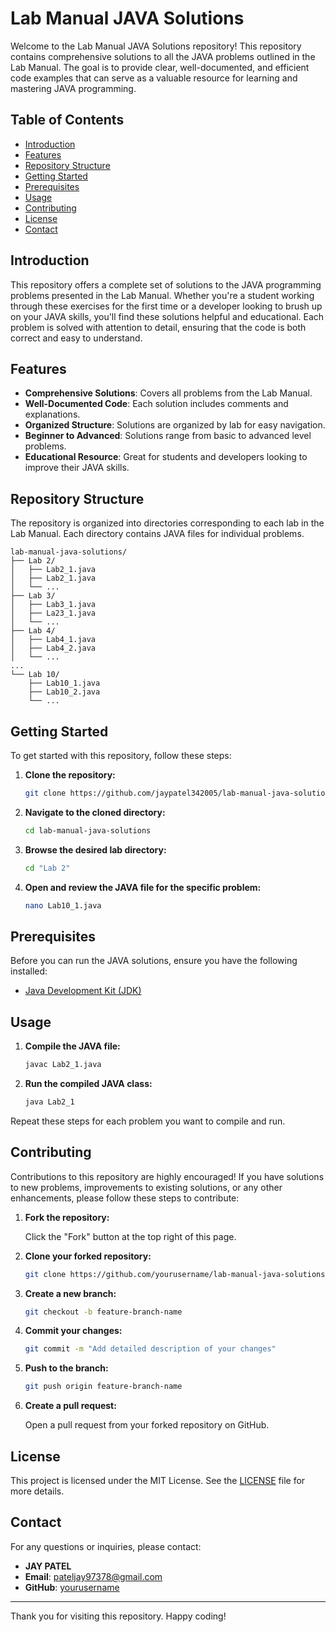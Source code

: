 
# Lab Manual JAVA Solutions

Welcome to the Lab Manual JAVA Solutions repository! This repository contains comprehensive solutions to all the JAVA problems outlined in the Lab Manual. The goal is to provide clear, well-documented, and efficient code examples that can serve as a valuable resource for learning and mastering JAVA programming.

## Table of Contents

- [Introduction](#introduction)
- [Features](#features)
- [Repository Structure](#repository-structure)
- [Getting Started](#getting-started)
- [Prerequisites](#prerequisites)
- [Usage](#usage)
- [Contributing](#contributing)
- [License](#license)
- [Contact](#contact)

## Introduction

This repository offers a complete set of solutions to the JAVA programming problems presented in the Lab Manual. Whether you're a student working through these exercises for the first time or a developer looking to brush up on your JAVA skills, you'll find these solutions helpful and educational. Each problem is solved with attention to detail, ensuring that the code is both correct and easy to understand.

## Features

- **Comprehensive Solutions**: Covers all problems from the Lab Manual.
- **Well-Documented Code**: Each solution includes comments and explanations.
- **Organized Structure**: Solutions are organized by lab for easy navigation.
- **Beginner to Advanced**: Solutions range from basic to advanced level problems.
- **Educational Resource**: Great for students and developers looking to improve their JAVA skills.

## Repository Structure

The repository is organized into directories corresponding to each lab in the Lab Manual. Each directory contains JAVA files for individual problems.

```
lab-manual-java-solutions/
├── Lab 2/
│   ├── Lab2_1.java
│   ├── Lab2_1.java
│   └── ...
├── Lab 3/
│   ├── Lab3_1.java
│   ├── La23_1.java
│   └── ...
├── Lab 4/
│   ├── Lab4_1.java
│   ├── Lab4_2.java
│   └── ...
...
└── Lab 10/
    ├── Lab10_1.java
    ├── Lab10_2.java
    └── ...
```

## Getting Started

To get started with this repository, follow these steps:

1. **Clone the repository:**

   ```bash
   git clone https://github.com/jaypatel342005/lab-manual-java-solutions.git
   ```

2. **Navigate to the cloned directory:**

   ```bash
   cd lab-manual-java-solutions
   ```

3. **Browse the desired lab directory:**

   ```bash
   cd "Lab 2"
   ```

4. **Open and review the JAVA file for the specific problem:**

   ```bash
   nano Lab10_1.java
   ```

## Prerequisites

Before you can run the JAVA solutions, ensure you have the following installed:

- [Java Development Kit (JDK)](https://www.oracle.com/java/technologies/javase-downloads.html)

## Usage

1. **Compile the JAVA file:**

   ```bash
   javac Lab2_1.java
   ```

2. **Run the compiled JAVA class:**

   ```bash
   java Lab2_1
   ```

Repeat these steps for each problem you want to compile and run.

## Contributing

Contributions to this repository are highly encouraged! If you have solutions to new problems, improvements to existing solutions, or any other enhancements, please follow these steps to contribute:

1. **Fork the repository:**

   Click the "Fork" button at the top right of this page.

2. **Clone your forked repository:**

   ```bash
   git clone https://github.com/yourusername/lab-manual-java-solutions.git
   ```

3. **Create a new branch:**

   ```bash
   git checkout -b feature-branch-name
   ```

4. **Commit your changes:**

   ```bash
   git commit -m "Add detailed description of your changes"
   ```

5. **Push to the branch:**

   ```bash
   git push origin feature-branch-name
   ```

6. **Create a pull request:**

   Open a pull request from your forked repository on GitHub.

## License

This project is licensed under the MIT License. See the [LICENSE](LICENSE) file for more details.

## Contact

For any questions or inquiries, please contact:

- **JAY PATEL**
- **Email**: pateljay97378@gmail.com
- **GitHub**: [yourusername](https://github.com/jaypatel342005)

---

Thank you for visiting this repository. Happy coding!
